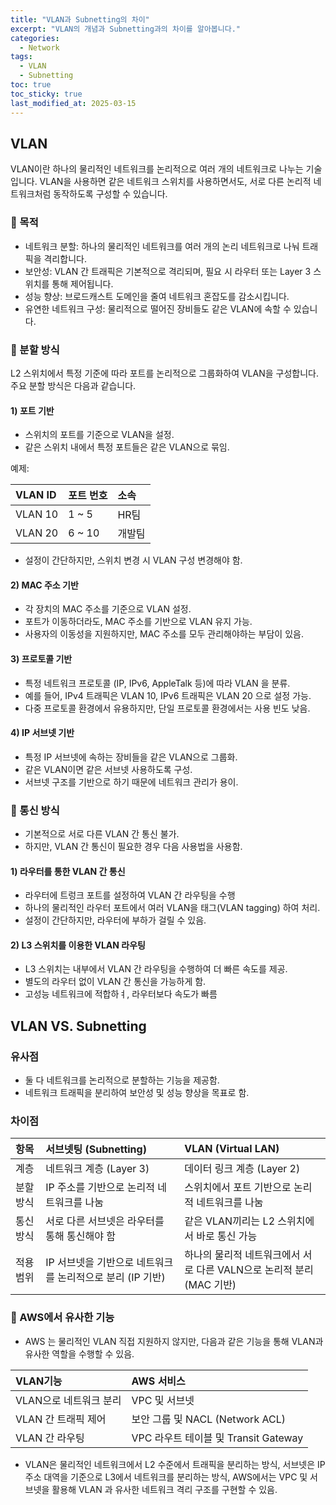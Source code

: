 ```yaml
---
title: "VLAN과 Subnetting의 차이"
excerpt: "VLAN의 개념과 Subnetting과의 차이를 알아봅니다."
categories:
  - Network
tags:
  - VLAN
  - Subnetting
toc: true
toc_sticky: true
last_modified_at: 2025-03-15
---
```


## VLAN
VLAN이란 하나의 물리적인 네트워크를 논리적으로 여러 개의 네트워크로 나누는 기술입니다. 
VLAN을 사용하면 같은 네트워크 스위치를 사용하면서도, 서로 다른 논리적 네트워크처럼 동작하도록 구성할 수 있습니다.

### 🔹 목적
- 네트워크 분할: 하나의 물리적인 네트워크를 여러 개의 논리 네트워크로 나눠 트래픽을 격리합니다.
- 보안성: VLAN 간 트래픽은 기본적으로 격리되며, 필요 시 라우터 또는 Layer 3 스위치를 통해 제어됩니다.
- 성능 향상: 브로드캐스트 도메인을 줄여 네트워크 혼잡도를 감소시킵니다.
- 유연한 네트워크 구성: 물리적으로 떨어진 장비들도 같은 VLAN에 속할 수 있습니다.

### 🔹 분할 방식
L2 스위치에서 특정 기준에 따라 포트를 논리적으로 그룹화하여 VLAN을 구성합니다. 
주요 분할 방식은 다음과 같습니다.

#### 1) 포트 기반 
- 스위치의 포트를 기준으로 VLAN을 설정.
- 같은 스위치 내에서 특정 포트들은 같은 VLAN으로 묶임.

예제:

| VLAN ID | 포트 번호  | 소속  |
|:--------|:-------|:----|
| VLAN 10 | 1 ~ 5  | HR팀 |
| VLAN 20 | 6 ~ 10 | 개발팀 |

- 설정이 간단하지만, 스위치 변경 시 VLAN 구성 변경해야 함.

#### 2) MAC 주소 기반
- 각 장치의 MAC 주소를 기준으로 VLAN 설정.
- 포트가 이동하더라도, MAC 주소를 기반으로 VLAN 유지 가능.
- 사용자의 이동성을 지원하지만, MAC 주소를 모두 관리해야하는 부담이 있음.

#### 3) 프로토콜 기반
- 특정 네트워크 프로토콜 (IP, IPv6, AppleTalk 등)에 따라 VLAN 을 분류.
- 예를 들어, IPv4 트래픽은 VLAN 10, IPv6 트래픽은 VLAN 20 으로 설정 가능.
- 다중 프로토콜 환경에서 유용하지만, 단일 프로토콜 환경에서는 사용 빈도 낮음.

#### 4) IP 서브넷 기반
- 특정 IP 서브넷에 속하는 장비들을 같은 VLAN으로 그룹화.
- 같은 VLAN이면 같은 서브넷 사용하도록 구성.
- 서브넷 구조를 기반으로 하기 때문에 네트워크 관리가 용이.

### 🔹 통신 방식 
- 기본적으로 서로 다른 VLAN 간 통신 불가.
- 하지만, VLAN 간 통신이 필요한 경우 다음 사용법을 사용함.

#### 1) 라우터를 통한 VLAN 간 통신
- 라우터에 트렁크 포트를 설정하여 VLAN 간 라우팅을 수행
- 하나의 물리적인 라우터 포트에서 여러 VLAN을 태그(VLAN tagging) 하여 처리.
- 설정이 간단하지만, 라우터에 부하가 걸릴 수 있음.

#### 2) L3 스위치를 이용한 VLAN 라우팅
- L3 스위치는 내부에서 VLAN 간 라우팅을 수행하여 더 빠른 속도를 제공.
- 별도의 라우터 없이 VLAN 간 통신을 가능하게 함.
- 고성능 네트워크에 적합하ㅕ, 라우터보다 속도가 빠름

## VLAN VS. Subnetting
### 유사점
- 둘 다 네트워크를 논리적으로 분할하는 기능을 제공함.
- 네트워크 트래픽을 분리하여 보안성 및 성능 향상을 목표로 함.

### 차이점
| 항목    | 서브넷팅 (Subnetting)                   | VLAN (Virtual LAN)                          |
|:------|:------------------------------------|:--------------------------------------------|
| 계층    | 네트워크 계층 (Layer 3)                   | 데이터 링크 계층 (Layer 2)                         |
| 분할 방식 | IP 주소를 기반으로 논리적 네트워크를 나눔            | 스위치에서 포트 기반으로 논리적 네트워크를 나눔                  |
| 통신 방식 | 서로 다른 서브넷은 라우터를 통해 통신해야 함           | 같은 VLAN끼리는 L2 스위치에서 바로 통신 가능                |
| 적용 범위 | IP 서브넷을 기반으로 네트워크를 논리적으로 분리 (IP 기반) | 하나의 물리적 네트워크에서 서로 다른 VALN으로 논리적 분리 (MAC 기반) |

### 🔹 AWS에서 유사한 기능
- AWS 는 물리적인 VLAN 직접 지원하지 않지만, 다음과 같은 기능을 통해 VLAN과 유사한 역할을 수행할 수 있음.

| VLAN기능         | AWS 서비스                       |
|:---------------|:------------------------------|
| VLAN으로 네트워크 분리 | VPC 및 서브넷                     |
| VLAN 간 트래픽 제어  | 보안 그룹 및 NACL (Network ACL)    |
| VLAN 간 라우팅     | VPC 라우트 테이블 및 Transit Gateway |

- VLAN은 물리적인 네트워크에서 L2 수준에서 트래픽을 분리하는 방식, 서브넷은 IP 주소 대역을 기준으로
L3에서 네트워크를 분리하는 방식, AWS에서는 VPC 및 서브넷을 활용해  VLAN 과 유사한 네트워크 격리 구조를 구현할 수 있음.

